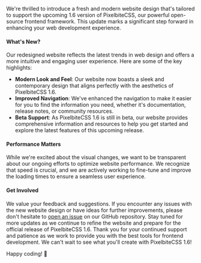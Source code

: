 We're thrilled to introduce a fresh and modern website design that's tailored to support the upcoming 1.6 version of PixelbiteCSS, our powerful open-source frontend framework. This update marks a significant step forward in enhancing your web development experience.

#### What's New?
Our redesigned website reflects the latest trends in web design and offers a more intuitive and engaging user experience. Here are some of the key highlights:

- **Modern Look and Feel**: Our website now boasts a sleek and contemporary design that aligns perfectly with the aesthetics of PixelbiteCSS 1.6.
- **Improved Navigation**: We've enhanced the navigation to make it easier for you to find the information you need, whether it's documentation, release notes, or community resources.
- **Beta Support**: As PixelbiteCSS 1.6 is still in beta, our website provides comprehensive information and resources to help you get started and explore the latest features of this upcoming release.

#### Performance Matters
While we're excited about the visual changes, we want to be transparent about our ongoing efforts to optimize website performance. We recognize that speed is crucial, and we are actively working to fine-tune and improve the loading times to ensure a seamless user experience.

#### Get Involved
We value your feedback and suggestions. If you encounter any issues with the new website design or have ideas for further improvements, please don't hesitate to [open an issue](https://github.com/Pixelbite-CSS/pixelbite-css) on our GitHub repository.
Stay tuned for more updates as we continue to refine the website and prepare for the official release of PixelbiteCSS 1.6.
Thank you for your continued support and patience as we work to provide you with the best tools for frontend development. We can't wait to see what you'll create with PixelbiteCSS 1.6!

Happy coding! 🚀
